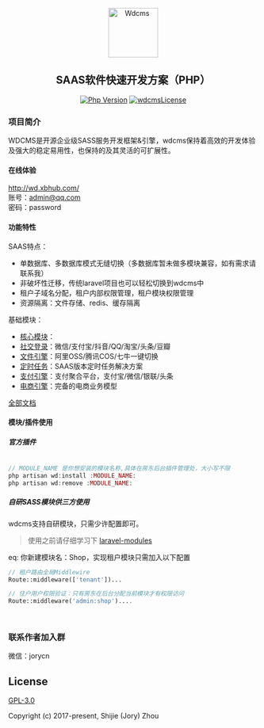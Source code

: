 <p align="center"><a href="http://wd.xbhub.com" target="_blank" rel="noopener noreferrer"><img width="100" src="http://cdn.xbhub.com/wdcms.png" alt="Wdcms"></a></p>

<h2 align="center">SAAS软件快速开发方案（PHP）</h2>

<div align="center">

<a href="https://www.php.net"><img src="https://img.shields.io/badge/php-%3E=7.4-brightgreen.svg?maxAge=2592000" alt="Php Version"></a>
  <a href="https://github.com/mochat-cloud/mochat/blob/master/LICENSE"><img src="https://img.shields.io/badge/license-GPL3-blue" alt="wdcmsLicense"></a>

</div>

### 项目简介

WDCMS是开源企业级SASS服务开发框架&引擎，wdcms保持着高效的开发体验及强大的稳定易用性，也保持的及其灵活的可扩展性。

#### 在线体验
 
http://wd.xbhub.com/  
账号：admin@qq.com  
密码：password  

#### 功能特性

SAAS特点：
*  单数据库、多数据库模式无缝切换（多数据库暂未做多模块兼容，如有需求请联系我）
*  非破坏性迁移，传统laravel项目也可以轻松切换到wdcms中
*  租户子域名分配，租户内部权限管理，租户模块权限管理
*  资源隔离：文件存储、redis、缓存隔离

基础模块：

* [核心模块](https://gitee.com/wdcms/core-module)：
* [社交登录](https://gitee.com/wdcms/social-module)：微信/支付宝/抖音/QQ/淘宝/头条/豆瓣
* [文件引擎](https://gitee.com/wdcms/file-module)：阿里OSS/腾讯COS/七牛一键切换
* [定时任务](https://gitee.com/wdcms/task-module)：SAAS版本定时任务解决方案
* [支付引擎](https://gitee.com/wdcms/payment-module)：支付聚合平台，支付宝/微信/银联/头条
* [电商引擎](https://gitee.com/wdcms/shop-module)：完备的电商业务模型

[全部文档](http://wd.xbhub.com/docs/)

#### 模块/插件使用

##### 官方插件
```php

// MODULE_NAME 是你想安装的模块名称,具体在房东后台插件管理处，大小写不限
php artisan wd:install :MODULE_NAME:
php artisan wd:remove :MODULE_NAME:

```

##### 自研SASS模块供三方使用
wdcms支持自研模块，只需少许配置即可。
> 使用之前请仔细学习下 [laravel-modules](https://github.com/nWidart/laravel-modules)

eq: 你新建模块名：Shop，实现租户模块只需加入以下配置
```php
// 租户路由全局Middlewire
Route::middleware(['tenant'])...

// 住户用户权限验证：只有房东在后台分配当前模块才有权限访问
Route::middleware('admin:shop')....

			
```
### 联系作者加入群

微信：jorycn

## License

[GPL-3.0](https://gitee.com/wdcms/wdcms/blob/master/LICENSE)

Copyright (c) 2017-present, Shijie (Jory) Zhou
